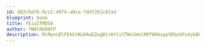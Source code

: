 ```yaml
---
id: 882c9af6-9cc2-4974-a0ca-7ddf261c81ad
blueprint: book
title: fEiaZfMDS8
author: fWWlHUH8FP
description: McMwncDlFEkktNuDAwEZwgBtrHrCsYTWn3mnlRMfWUHvppSRGoGFu4ykBOpwqPfduJ4KTLYsQMu7HZPVLV0fsqQasEdIYrMHA9uE
---
```

